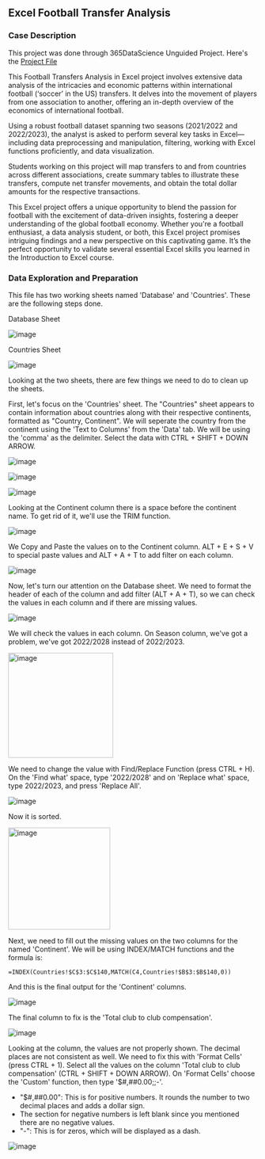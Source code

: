 ## Excel Football Transfer Analysis

### Case Description
This project was done through 365DataScience Unguided Project. Here's the [Project File](https://docs.google.com/spreadsheets/d/19dw1WeoOEQqihduN2XaSYan1zNHBUBKY/edit?usp=drive_link&ouid=116937846114956243807&rtpof=true&sd=true)

This Football Transfers Analysis in Excel project involves extensive data analysis of the intricacies and economic patterns within international football (‘soccer’ in the US) transfers. It delves into the movement of players from one association to another, offering an in-depth overview of the economics of international football.

Using a robust football dataset spanning two seasons (2021/2022 and 2022/2023), the analyst is asked to perform several key tasks in Excel—including data preprocessing and manipulation, filtering, working with Excel functions proficiently, and data visualization.

Students working on this project will map transfers to and from countries across different associations, create summary tables to illustrate these transfers, compute net transfer movements, and obtain the total dollar amounts for the respective transactions.

This Excel project offers a unique opportunity to blend the passion for football with the excitement of data-driven insights, fostering a deeper understanding of the global football economy. Whether you're a football enthusiast, a data analysis student, or both, this Excel project promises intriguing findings and a new perspective on this captivating game. It’s the perfect opportunity to validate several essential Excel skills you learned in the Introduction to Excel course.

### Data Exploration and Preparation
This file has two working sheets named 'Database' and 'Countries'. These are the following steps done.

Database Sheet

![image](https://github.com/jef-fortunahamid/ExcelFootballAnalysis/assets/125134025/93443aaf-45a3-45e6-805f-9acdd9776a7e)

Countries Sheet

![image](https://github.com/jef-fortunahamid/ExcelFootballAnalysis/assets/125134025/f66f79d2-7913-4b3f-9b13-80da887c375a)

Looking at the two sheets, there are few things we need to do to clean up the sheets. 

First, let's focus on the 'Countries' sheet. 
The "Countries" sheet appears to contain information about countries along with their respective continents, formatted as "Country, Continent". We will seperate the country from the continent using the 'Text to Columns' from the 'Data' tab. We will be using the 'comma' as the delimiter. Select the data with CTRL + SHIFT + DOWN ARROW.

![image](https://github.com/jef-fortunahamid/ExcelFootballAnalysis/assets/125134025/a3586f18-44f9-401d-9b7a-20b4b70fdb1e)

![image](https://github.com/jef-fortunahamid/ExcelFootballAnalysis/assets/125134025/cf671f80-5980-48c8-a177-7bf31317b749)

![image](https://github.com/jef-fortunahamid/ExcelFootballAnalysis/assets/125134025/de9ffb38-336a-4cad-86db-accdfb596dc0)

Looking at the Continent column there is a space before the continent name. To get rid of it, we'll use the TRIM function.

![image](https://github.com/jef-fortunahamid/ExcelFootballAnalysis/assets/125134025/4f63b55b-d90a-4b1c-9c09-2200e414d34d)

We Copy and Paste the values on to the Continent column. ALT + E + S + V to special paste values and ALT + A + T to add filter on each column.

![image](https://github.com/jef-fortunahamid/ExcelFootballAnalysis/assets/125134025/e9396edc-50e4-45df-8362-d87f4ce20a11)

Now, let's turn our attention on the Database sheet. We need to format the header of each of the column and add filter (ALT + A + T), so we can check the values in each column and if there are missing values. 

![image](https://github.com/jef-fortunahamid/ExcelFootballAnalysis/assets/125134025/555c7a51-6d3e-4bae-b763-66c2dac6ba61)

We will check the  values in each column.
On Season column, we've got a problem, we've got 2022/2028 instead of 2022/2023.

<img width="212" alt="image" src="https://github.com/jef-fortunahamid/ExcelFootballAnalysis/assets/125134025/598a6fb2-2030-4778-8b1d-b65648c97a71">

We need to change the value with Find/Replace Function (press CTRL + H). On the 'Find what' space, type '2022/2028' and on 'Replace what' space, type 2022/2023, and press 'Replace All'.

![image](https://github.com/jef-fortunahamid/ExcelFootballAnalysis/assets/125134025/10870d37-e295-4424-a1a9-d14875b37cae)

Now it is sorted.

<img width="206" alt="image" src="https://github.com/jef-fortunahamid/ExcelFootballAnalysis/assets/125134025/a13d7310-7e52-441a-8849-75db4b23a65c">

Next, we need to fill out the missing values on the two columns for the named 'Continent'. We will be using INDEX/MATCH functions and the formula is:

```excel
=INDEX(Countries!$C$3:$C$140,MATCH(C4,Countries!$B$3:$B$140,0))
```
And this is the final output for the 'Continent' columns.

![image](https://github.com/jef-fortunahamid/ExcelFootballAnalysis/assets/125134025/d9c2da3c-48fe-47ec-bdcb-4a57754c6dbb)

The final column to fix is the 'Total club to club compensation'.

![image](https://github.com/jef-fortunahamid/ExcelFootballAnalysis/assets/125134025/0246c956-666a-4afc-8856-28309a26e5e2)

Looking at the column, the values are not properly shown. The decimal places are not consistent as well. We need to fix this with 'Format Cells' (press CTRL + 1). Select all the values on the column 'Total club to club compensation' (CTRL + SHIFT + DOWN ARROW). On 'Format Cells' choose the 'Custom' function, then type '$#,##0.00;;-'.
- "$#,##0.00": This is for positive numbers. It rounds the number to two decimal places and adds a dollar sign.
- The section for negative numbers is left blank since you mentioned there are no negative values.
- "-": This is for zeros, which will be displayed as a dash.

![image](https://github.com/jef-fortunahamid/ExcelFootballAnalysis/assets/125134025/a0cd0bc7-c697-40a7-815c-5b5b3b0735a6)





